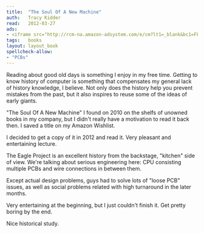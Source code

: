 ```yaml
---
title:	"The Soul Of A New Machine"
auth:	Tracy Kidder
read:	2012-03-27
ads:
- <iframe src="http://rcm-na.amazon-adsystem.com/e/cm?lt1=_blank&bc1=FFFFFF&IS2=1&npa=1&bg1=FFFFFF&fc1=000000&lc1=FF0000&t=wojcadamkoszh-20&o=1&p=8&l=as4&m=amazon&f=ifr&ref=ss_til&asins=B00008RWB6" style="width:120px;height:240px;" scrolling="no" marginwidth="0" marginheight="0" frameborder="0"></iframe>
tags:	books
layout: layout_book
spellcheck-allow:
- "PCBs"
---
```


Reading about good old days is something I enjoy in my free time.
Getting to know history of computer is something that compensates my general
lack of history knowledge, I believe.
Not only does the history help you prevent mistakes from the past, but it
also inspires to reuse some of the ideas of early giants.

"The Soul Of A New Machine" I found on 2010 on the shelfs of unowned books in my
company, but I didn't really have a motivation to read it back then. I saved
a title on my Amazon Wishlist.

I decided to get a copy of it in 2012 and read it. Very pleasant and
entertaining lecture.

The Eagle Project is an excellent history from the backstage, "kitchen" side
of view. We're talking about serious engineering here: CPU consisting
multiple PCBs and wire connections in between them.

Except actual design problems, guys had to solve lots of "loose PCB" issues,
as well as social problems related with high turnaround in the later months.

Very entertaining at the beginning, but I just couldn't finish it. Get
pretty boring by the end.

Nice historical study.

